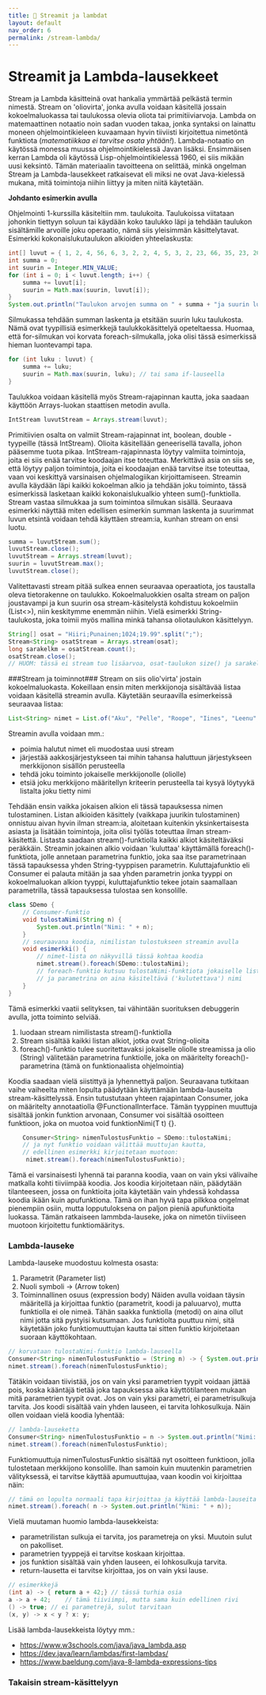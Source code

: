 ```yaml
---
title: 🚧 Streamit ja lambdat
layout: default
nav_order: 6
permalink: /stream-lambda/
---
```


# Streamit ja Lambda-lausekkeet

Stream ja Lambda käsitteinä ovat hankalia ymmärtää pelkästä termin nimestä. Stream on 'oliovirta', jonka avulla voidaan käsitellä jossain kokoelmaluokassa tai taulukossa olevia oliota tai primitiiviarvoja. Lambda on matemaattinen notaatio noin sadan vuoden takaa, jonka syntaksi on lainattu moneen ohjelmointikieleen kuvaamaan hyvin tiiviisti kirjoitettua nimetöntä funktiota (*matematiikkaa ei tarvitse osata yhtään!*). Lambda-notaatio on käytössä monessa muussa ohjelmointikielessä Javan lisäksi. Ensimmäisen kerran Lambda oli käytössä Lisp-ohjelmointikielessä 1960, ei siis mikään uusi keksintö. 
Tämän materiaalin tavoitteena on selittää, minkä ongelman Stream ja Lambda-lausekkeet ratkaisevat eli miksi ne ovat Java-kielessä mukana, mitä toimintoja niihin liittyy ja miten niitä käytetään.  

**Johdanto esimerkin avulla**

Ohjelmointi 1-kurssilla käsiteltiin mm. taulukoita. Taulukoissa viitataan johonkin tiettyyn soluun tai käydään koko taulukko läpi ja tehdään taulukon sisältämille arvoille joku operaatio, nämä siis yleisimmän käsittelytavat. Esimerkki kokonaislukutaulukon alkioiden yhteelaskusta: 

```java
int[] luvut = { 1, 2, 4, 56, 6, 3, 2, 2, 4, 5, 3, 2, 23, 66, 35, 23, 200, 100 };
int summa = 0;
int suurin = Integer.MIN_VALUE;
for (int i = 0; i < luvut.length; i++) {
    summa += luvut[i];
    suurin = Math.max(suurin, luvut[i]);
}
System.out.println("Taulukon arvojen summa on " + summa + "ja suurin luku on " + suurin);
```
Silmukassa tehdään summan laskenta ja etsitään suurin luku taulukosta. Nämä ovat tyypillisiä esimerkkejä taulukkokäsittelyä opeteltaessa. Huomaa, että for-silmukan voi korvata foreach-silmukalla, joka olisi tässä esimerkissä hieman luontevampi tapa.

```java
for (int luku : luvut) {
    summa += luku;
    suurin = Math.max(suurin, luku); // tai sama if-lauseella
}
```
Taulukkoa voidaan käsitellä myös Stream-rajapinnan kautta, joka saadaan käyttöön Arrays-luokan staattisen metodin avulla.
```java
IntStream luvutStream = Arrays.stream(luvut);
```
Primitiivien osalta on valmiit Stream-rajapinnat int, boolean, double -tyypeille (tässä IntStream). Olioita käsitellään geneerisellä tavalla, johon pääsemme tuota pikaa. IntStream-rajapinnasta löytyy valmiita toimintoja, joita ei siis enää tarvitse koodaajan itse toteuttaa. Merkittävä asia on siis se, että löytyy paljon toimintoja, joita ei koodaajan enää tarvitse itse toteuttaa, vaan voi keskittyä varsinaisen ohjelmalogiikan kirjoittamiseen.
Streamin avulla käydään läpi kaikki kokoelman alkio ja tehdään joku toiminto, tässä esimerkissä lasketaan kaikki kokonaislukualkio yhteen sum()-funktiolla. Stream vastaa silmukkaa ja sum toimintoa silmukan sisällä. Seuraava esimerkki näyttää miten edellisen esimerkin summan laskenta ja suurimmat luvun etsintä voidaan tehdä käyttäen stream:ia, kunhan stream on ensi luotu.  

```java
summa = luvutStream.sum();
luvutStream.close();
luvutStream = Arrays.stream(luvut);
suurin = luvutStream.max();
luvutStream.close();
```
Valitettavasti stream pitää sulkea ennen seuraavaa operaatiota, jos taustalla oleva tietorakenne on taulukko. Kokoelmaluokkien osalta stream on paljon joustavampi ja kun suurin osa stream-käsitelystä kohdistuu kokoelmiin (List<>), niin keskitymme enemmän niihin.
Vielä esimerkki String-taulukosta, joka toimii myös mallina minkä tahansa oliotaulukon käsittelyyn.
```java
String[] osat = "Hiiri;Punainen;1024;19.99".split(";");
Stream<String> osatStream = Arrays.stream(osat);
long sarakelkm = osatStream.count(); 
osatStream.close();
// HUOM: tässä ei stream tuo lisäarvoa, osat-taulukon size() ja sarakelkm ovat samat
```

###Stream ja toiminnot###
Stream on siis olio'virta' jostain kokoelmaluokasta. Kokeillaan ensin miten merkkijonoja sisältävää listaa voidaan käsitellä streamin avulla. Käytetään seuraavilla esimerkeissä seuraavaa listaa: 
```java
List<String> nimet = List.of("Aku", "Pelle", "Roope", "Iines", "Leenu", "Lupu", "Tiinu", "Mikki", "Minni", "Simo Sisu");
```
Streamin avulla voidaan mm.:
- poimia halutut nimet eli muodostaa uusi stream
- järjestää aakkosjärjestykseen tai mihin tahansa haluttuun järjestykseen merkkijonon sisällön perusteella
- tehdä joku toiminto jokaiselle merkkijonolle (oliolle)
- etsiä joku merkkijono määritellyn kriteerin perusteella tai kysyä löytyykä listalta joku tietty nimi

Tehdään ensin vaikka jokaisen alkion eli tässä tapauksessa nimen tulostaminen. Listan alkioiden käsittely (vaikkapa juurikin tulostaminen) onnistuu aivan hyvin ilman stream:ia, aloitetaan kuitenkin yksinkertaisesta asiasta ja lisätään toimintoja, joita olisi työläs toteuttaa ilman stream-käsitettä. Listasta saadaan stream()-funktiolla kaikki alkiot käsiteltäväksi peräkkäin. Streamin jokainen alkio voidaan 'kuluttaa' käyttämällä foreach()-funktiota,  jolle annetaan parametrina funktio, joka saa itse parametrinaan tässä tapauksessa yhden String-tyyppisen parametrin. Kuluttajafunktio eli Consumer ei palauta mitään ja saa yhden parametrin jonka tyyppi on kokoelmaluokan alkion tyyppi, kuluttajafunktio tekee jotain saamallaan parametrilla, tässä tapauksessa tulostaa sen konsolille.  

```java
class SDemo {
    // Consumer-funktio
    void tulostaNimi(String n) {
        System.out.println("Nimi: " + n);
    }
    // seuraavana koodia, nimilistan tulostukseen streamin avulla
    void esimerkki() {
        // nimet-lista on näkyvillä tässä kohtaa koodia
        nimet.stream().foreach(SDemo::tulostaNimi); 
        // foreach-funktio kutsuu tulostaNimi-funktiota jokaiselle listalta löytävälle nimelle (String)
        // ja parametrina on aina käsiteltävä ('kulutettava') nimi 
    }
}
```
Tämä esimerkki vaatii selityksen, tai vähintään suorituksen debuggerin avulla, jotta toiminto selviää. 
1. luodaan stream nimilistasta stream()-funktiolla
2. Stream sisältää kaikki listan alkiot, jotka ovat String-olioita
3. foreach()-funktio tulee suoritettavaksi jokaiselle oliolle streamissa ja olio (String) välitetään parametrina funktiolle, joka on määritelty foreach()-parametrina (tämä on funktionaalista ohjelmointia)

Koodia saadaan vielä siistittyä ja lyhennettyä paljon. Seuraavana tutkitaan vaihe vaiheelta miten lopulta päädytään käyttämään lambda-lauseita stream-käsittelyssä. Ensin tutustutaan yhteen rajapintaan Consumer<T>, joka on määritelty annotaatiolla @FunctionalInterface. Tämän tyyppinen muuttuja sisältää jonkin funktion arvonaan, Consumer<T> voi sisältää osoitteen funktioon, joka on muotoa void funktionNimi(T t) {}. 

```java
    Consumer<String> nimenTulostusFunktio = SDemo::tulostaNimi;
    // ja nyt funktio voidaan välittää muuttujan kautta, 
    // edellinen esimerkki kirjoitetaan muotoon:
     nimet.stream().foreach(nimenTulostusFunktio);
```
Tämä ei varsinaisesti lyhennä tai paranna koodia, vaan on vain yksi välivaihe matkalla kohti tiiviimpää koodia. Jos koodia kirjoitetaan näin, päädytään tilanteeseen, jossa on funktioita joita käytetään vain yhdessä kohdassa koodia ikään kuin apufunktiona. Tämä on ihan hyvä tapa pilkkoa ongelmat pienempiin osiin, mutta lopputuloksena on paljon pieniä apufunktioita luokassa. Tämän ratkaiseen lammbda-lauseke, joka on nimetön tiiviiseen muotoon kirjoitettu funktiomääritys. 

### Lambda-lauseke ###
Lambda-lauseke muodostuu kolmesta osasta:
1. Parametrit  (Parameter list)
2. Nuoli symboli -> (Arrow token)
3. Toiminnallinen osuus (expression body)
Näiden avulla voidaan täysin määritellä ja kirjoittaa funktio (parametrit, koodi ja paluuarvo), mutta funktiolla ei ole nimeä. Tähän saakka funktiolla (metodi) on aina ollut nimi jotta sitä pystyisi kutsumaan. Jos funktiolta puuttuu nimi, sitä käytetään joko funktiomuuttujan kautta tai sitten funktio kirjoitetaan suoraan käyttökohtaan.

```java
// korvataan tulostaNimi-funktio lambda-lauseella
Consumer<String> nimenTulostusFunktio = (String n) -> { System.out.println("Nimi: " + n); };
nimet.stream().foreach(nimenTulostusFunktio);
```
Tätäkin voidaan tiivistää, jos on vain yksi parametrien tyypit voidaan jättää pois, koska kääntäjä tietää joka tapauksessa aika käyttötilanteen mukaan mitä parametrien tyypit ovat. Jos on vain yksi parametri, ei parametrisulkuja tarvita. Jos koodi sisältää vain yhden lauseen, ei tarvita lohkosulkuja. Näin ollen voidaan vielä koodia lyhentää:
```java
// lambda-lauseketta
Consumer<String> nimenTulostusFunktio = n -> System.out.println("Nimi: " + n);
nimet.stream().foreach(nimenTulostusFunktio);
```
Funktiomuuttuja nimenTulostusFunktio sisältää nyt osoitteen funktioon, jolla tulostetaan merkkijono konsolille. Ihan samoin kuin muutenkin parametrien välityksessä, ei tarvitse käyttää apumuuttujaa, vaan koodin voi kirjoittaa näin: 
```java
// tämä on lopulta normaali tapa kirjoittaa ja käyttää lambda-lauseita streamien yhteydessä
nimet.stream().foreach( n -> System.out.println("Nimi: " + n));
```
Vielä muutaman huomio lambda-lausekkeista:
- parametrilistan sulkuja ei tarvita, jos parametreja on yksi. Muutoin sulut on pakolliset.
- parametrien tyyppejä ei tarvitse koskaan kirjoittaa.
- jos funktion sisältää vain yhden lauseen, ei lohkosulkuja tarvita.
- return-lausetta ei tarvitse kirjoittaa, jos on vain yksi lause.

```java
// esimerkkejä
(int a) -> { return a + 42;} // tässä turhia osia
a -> a + 42;    // tämä tiiviimpi, mutta sama kuin edellinen rivi
() -> true; // ei parametrejä, sulut tarvitaan
(x, y) -> x < y ? x: y; 
```

Lisää lambda-lausekkeista löytyy mm.:
- https://www.w3schools.com/java/java_lambda.asp
- https://dev.java/learn/lambdas/first-lambdas/
- https://www.baeldung.com/java-8-lambda-expressions-tips

### Takaisin stream-käsittelyyn ###


<!-- 
```java
import java.util.Arrays;
import java.util.List;
import java.util.function.IntPredicate;
import java.util.function.Predicate;
import java.util.stream.*;
```

johdatus funktionaaliseen ohjelmointiin esimerkin avulla.
lambda on anonyymi funktio, jossa syntaksia on vielä tiivistetty
Luokka, joka sisältää jonkin listan esimerkiksi tuotteita
- ensin tavallisina funktioina poimiKalliit ja poimiPunaiset ==> kovakoodattu ratkaisu
- seuraavana sisäinen toteutus niin, että valinta on omana funktiona
- funktio-osoitin ja miten se toimii
- toteutus niin, että valintafunktion voi välittää poiminta-funktiolle
- java.util.function-paketti ja Predicate
- edellisen toteutus prodikaatin avulla, ensin funktiona ja sitten käyttäen lambda-syntaksia
- muita: consumer, supplier -->



<!-- lyhyt kuvaus mikä on stream
sitten edellinen esimerkki, oikea toteutus käyttäen streamia 
ja vaikka kokonaan ilman erillistä luokkaa koska jos on lista, siitä voidaan käsitellä streamin ja lambdojen avulla 

näiden esittely:
Operaatiot streamien yhteydessä
Intermediate (streamin läpikäynti jatkuu)
-filter()   map()  peek()

Terminal (päättää streamin suorituksen)
-forEach()  count()  sum() average()   min()   max()  collect()

Terminal short-circuit (päättää  suorituksen riippuen käsiteltävästä datasta)
-findFirst()  findAny()  anyMatch()  allMatch()  noneMatch()

Poiminta 
-map(), peek()

datafunktioita
- sum(), count(), max(), min() , average()

Stream toimintoja
-collect() , sort() -->